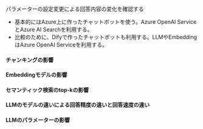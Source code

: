 パラメーターの設定変更による回答内容の変化を確認する
- 基本的にはAzure上に作ったチャットボットを使う。Azure OpenAI ServiceとAzure AI Searchを利用する。
- 比較のために、Difyで作ったチャットボットも利用する。LLMやEmbeddingはAzure OpenAI Serviceを利用する。

#### チャンキングの影響
#### Embeddingモデルの影響
#### セマンティック検索のtop-kの影響
#### LLMのモデルの違いによる回答精度の違いと回答速度の違い
#### LLMのパラメーターの影響





